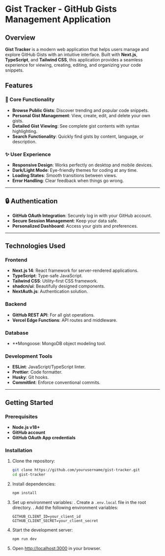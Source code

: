 # Gist Tracker - GitHub Gists Management Application

## Overview

**Gist Tracker** is a modern web application that helps users manage and explore GitHub Gists with an intuitive interface. Built with **Next.js**, **TypeScript**, and **Tailwind CSS**, this application provides a seamless experience for viewing, creating, editing, and organizing your code snippets.

## Features

### 🚀 Core Functionality

- **Browse Public Gists**: Discover trending and popular code snippets.
- **Personal Gist Management**: View, create, edit, and delete your own gists.
- **Detailed Gist Viewing**: See complete gist contents with syntax highlighting.
- **Search Functionality**: Quickly find gists by content, language, or description.

### ✨ User Experience

- **Responsive Design**: Works perfectly on desktop and mobile devices.
- **Dark/Light Mode**: Eye-friendly themes for coding at any time.
- **Loading States**: Smooth transitions between views.
- **Error Handling**: Clear feedback when things go wrong.

---

## 🔒 Authentication

- **GitHub OAuth Integration**: Securely log in with your GitHub account.
- **Secure Session Management**: Keep your data safe.
- **Personalized Dashboard**: Access your gists and preferences.

---

## Technologies Used

### Frontend

- **Next.js 14**: React framework for server-rendered applications.
- **TypeScript**: Type-safe JavaScript.
- **Tailwind CSS**: Utility-first CSS framework.
- **shadcn/ui**: Beautifully designed components.
- **NextAuth.js**: Authentication solution.

### Backend

- **GitHub REST API**: For all gist operations.
- **Vercel Edge Functions**: API routes and middleware.

### Database

- \*\*Mongoose: MongoDB object modeling tool.

### Development Tools

- **ESLint**: JavaScript/TypeScript linter.
- **Prettier**: Code formatter.
- **Husky**: Git hooks.
- **Commitlint**: Enforce conventional commits.

---

## Getting Started

### Prerequisites

- **Node.js v18+**
- **GitHub account**
- **GitHub OAuth App credentials**

### Installation

1. Clone the repository:
   ```bash
   git clone https://github.com/yourusername/gist-tracker.git
   cd gist-tracker
   ```
2. Install dependencies:
   ```bash
   npm install
   ```
3. Set up environment variables:
   . Create a `.env.local` file in the root directory.
   . Add the following environment variables:
   ```env
   GITHUB_CLIENT_ID=your_client_id
   GITHUB_CLIENT_SECRET=your_client_secret
   ```
4. Start the development server:

   ```bash
   npm run dev
   ```

5. Open [http://localhost:3000](http://localhost:3000) in your browser.
